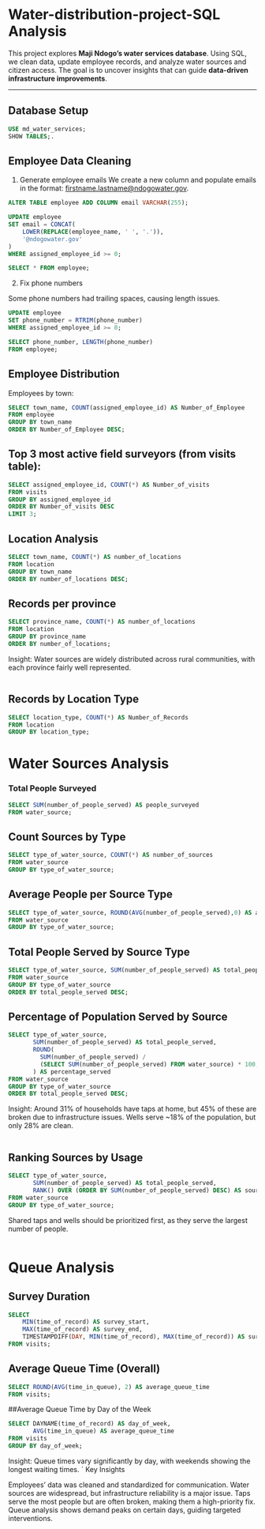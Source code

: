 # Water-distribution-project-SQL Analysis
This project explores **Maji Ndogo’s water services database**. Using SQL, we clean data, update employee records, and analyze water sources and citizen access. The goal is to uncover insights that can guide **data-driven infrastructure improvements**.

---

## Database Setup  
```sql
USE md_water_services;
SHOW TABLES;.

```
## Employee Data Cleaning
1. Generate employee emails
We create a new column and populate emails in the format: firstname.lastname@ndogowater.gov.
```sql
ALTER TABLE employee ADD COLUMN email VARCHAR(255);

UPDATE employee
SET email = CONCAT(
    LOWER(REPLACE(employee_name, ' ', '.')),
    '@ndogowater.gov'
)
WHERE assigned_employee_id >= 0;

SELECT * FROM employee;
```
2. Fix phone numbers

Some phone numbers had trailing spaces, causing length issues.
```sql
UPDATE employee
SET phone_number = RTRIM(phone_number)
WHERE assigned_employee_id >= 0;

SELECT phone_number, LENGTH(phone_number) 
FROM employee;

```
## Employee Distribution
Employees by town:
```sql
SELECT town_name, COUNT(assigned_employee_id) AS Number_of_Employee
FROM employee
GROUP BY town_name
ORDER BY Number_of_Employee DESC;

```
## Top 3 most active field surveyors (from visits table):
```sql
SELECT assigned_employee_id, COUNT(*) AS Number_of_visits
FROM visits
GROUP BY assigned_employee_id
ORDER BY Number_of_visits DESC
LIMIT 3;

```
## Location Analysis
```sql
SELECT town_name, COUNT(*) AS number_of_locations
FROM location
GROUP BY town_name
ORDER BY number_of_locations DESC;
```
## Records per province
```sql
SELECT province_name, COUNT(*) AS number_of_locations
FROM location
GROUP BY province_name
ORDER BY number_of_locations;
```
Insight: Water sources are widely distributed across rural communities, with each province fairly well represented.

```
```
## Records by Location Type
```sql
SELECT location_type, COUNT(*) AS Number_of_Records
FROM location
GROUP BY location_type;

```
# Water Sources Analysis
### Total People Surveyed
```sql
SELECT SUM(number_of_people_served) AS people_surveyed
FROM water_source;

```
## Count Sources by Type
```sql
SELECT type_of_water_source, COUNT(*) AS number_of_sources
FROM water_source
GROUP BY type_of_water_source;

```
## Average People per Source Type
```sql
SELECT type_of_water_source, ROUND(AVG(number_of_people_served),0) AS avg_people_served
FROM water_source
GROUP BY type_of_water_source;
```
## Total People Served by Source Type
```sql
SELECT type_of_water_source, SUM(number_of_people_served) AS total_people_served
FROM water_source
GROUP BY type_of_water_source
ORDER BY total_people_served DESC;

```
## Percentage of Population Served by Source
```sql
SELECT type_of_water_source,
       SUM(number_of_people_served) AS total_people_served,
       ROUND(
         SUM(number_of_people_served) / 
         (SELECT SUM(number_of_people_served) FROM water_source) * 100, 2
       ) AS percentage_served
FROM water_source
GROUP BY type_of_water_source
ORDER BY total_people_served DESC;
```
Insight: Around 31% of households have taps at home, but 45% of these are broken due to infrastructure issues. Wells serve ~18% of the population, but only 28% are clean.
```
```
## Ranking Sources by Usage
```sql
SELECT type_of_water_source,
       SUM(number_of_people_served) AS total_people_served,
       RANK() OVER (ORDER BY SUM(number_of_people_served) DESC) AS source_rank
FROM water_source
GROUP BY type_of_water_source;
```
Shared taps and wells should be prioritized first, as they serve the largest number of people.
```
```
# Queue Analysis
## Survey Duration
```sql
SELECT 
    MIN(time_of_record) AS survey_start,
    MAX(time_of_record) AS survey_end,
    TIMESTAMPDIFF(DAY, MIN(time_of_record), MAX(time_of_record)) AS survey_duration_days
FROM visits;

```
## Average Queue Time (Overall)
```sql
SELECT ROUND(AVG(time_in_queue), 2) AS average_queue_time
FROM visits;
```
##Average Queue Time by Day of the Week
```sql
SELECT DAYNAME(time_of_record) AS day_of_week,
       AVG(time_in_queue) AS average_queue_time
FROM visits
GROUP BY day_of_week;
```
Insight: Queue times vary significantly by day, with weekends showing the longest waiting times.
`
Key Insights

Employees’ data was cleaned and standardized for communication.
Water sources are widespread, but infrastructure reliability is a major issue.
Taps serve the most people but are often broken, making them a high-priority fix.
Queue analysis shows demand peaks on certain days, guiding targeted interventions.




